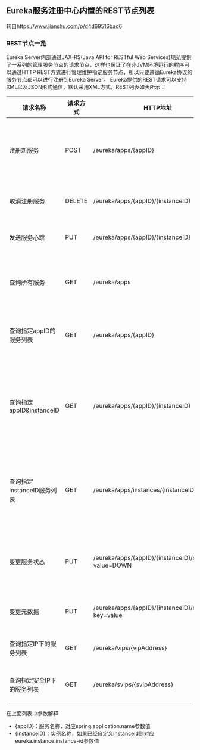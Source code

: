 ## Eureka服务注册中心内置的REST节点列表
转自https://www.jianshu.com/p/d4d69516bad6
### REST节点一览
Eureka Server内部通过JAX-RS(Java API for RESTful Web Services)规范提供了一系列的管理服务节点的请求节点，这样也保证了在非JVM环境运行的程序可以通过HTTP REST方式进行管理维护指定服务节点，所以只要遵循Eureka协议的服务节点都可以进行注册到Eureka Server。
Eureka提供的REST请求可以支持XML以及JSON形式通信，默认采用XML方式，REST列表如表所示：

请求名称|请求方式|HTTP地址|请求描述
-|-|-|-|
注册新服务|POST|/eureka/apps/{appID}|传递JSON或者XML格式参数内容，HTTP code为204时表示成功
取消注册服务|DELETE|/eureka/apps/{appID}/{instanceID}|HTTP code为200时表示成功
发送服务心跳|PUT|/eureka/apps/{appID}/{instanceID}|HTTP code为200时表示成功
查询所有服务|GET|/eureka/apps|HTTP code为200时表示成功，返回XML/JSON数据内容
查询指定appID的服务列表	|GET|/eureka/apps/{appID}|HTTP code为200时表示成功，返回XML/JSON数据内容
查询指定appID&instanceID|GET|/eureka/apps/{appID}/{instanceID}|获取指定appID以及InstanceId的服务信息，HTTP code为200时表示成功，返回XML/JSON数据内容
查询指定instanceID服务列表|	GET|/eureka/apps/instances/{instanceID}|获取指定instanceID的服务列表，HTTP code为200时表示成功，返回XML/JSON数据内容
变更服务状态|	PUT	|/eureka/apps/{appID}/{instanceID}/status?value=DOWN|服务上线、服务下线等状态变动，HTTP code为200时表示成功
变更元数据|	PUT	|/eureka/apps/{appID}/{instanceID}/metadata?key=value|HTTP code为200时表示成功
查询指定IP下的服务列表|	GET	|/eureka/vips/{vipAddress}|HTTP code为200时表示成功
查询指定安全IP下的服务列表|	GET	|/eureka/svips/{svipAddress}|HTTP code为200时表示成功

在上面列表中参数解释  
* {appID}：服务名称，对应spring.application.name参数值
* {instanceID}：实例名称，如果已经自定义instanceId则对应eureka.instance.instance-id参数值
